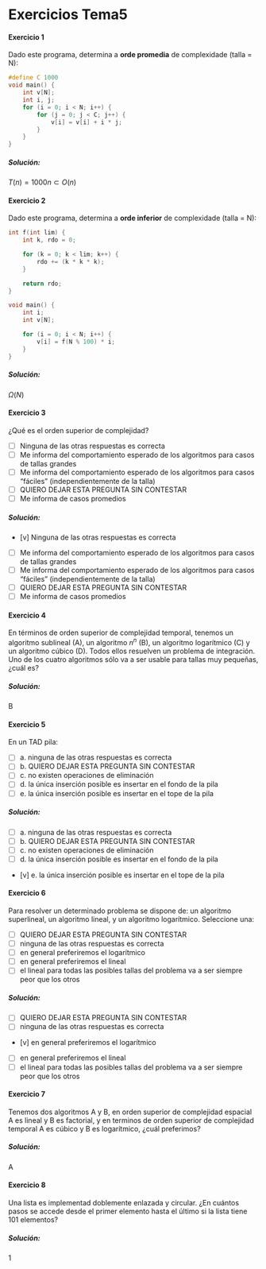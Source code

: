 # Exercicios Tema5

#### Exercicio 1
Dado este programa, determina a **orde promedia** de complexidade (talla = N):
```c
#define C 1000
void main() {
    int v[N];
    int i, j;
    for (i = 0; i < N; i++) {
        for (j = 0; j < C; j++) {
            v[i] = v[i] + i * j;
        }
    }
}
```
##### Solución:
$T(n)=1000n \subset O(n)$

#### Exercicio 2
Dado este programa, determina a **orde inferior** de complexidade (talla = N):
```c
int f(int lim) {
    int k, rdo = 0;

    for (k = 0; k < lim; k++) {
        rdo += (k * k * k);
    }

    return rdo;
}

void main() {
    int i;
    int v[N];

    for (i = 0; i < N; i++) {
        v[i] = f(N % 100) * i;
    }
}
```
##### Solución:
$Ω(N)$

#### Exercicio 3
¿Qué es el orden superior de complejidad?
- [ ] Ninguna de las otras respuestas es correcta
- [ ] Me informa del comportamiento esperado de los algoritmos para casos de tallas grandes
- [ ]  Me informa del comportamiento esperado de los algoritmos para casos “fáciles” (independientemente de la talla)
- [ ]  QUIERO DEJAR ESTA PREGUNTA SIN CONTESTAR
- [ ]  Me informa de casos promedios
##### Solución:
- [v] Ninguna de las otras respuestas es correcta
- [ ] Me informa del comportamiento esperado de los algoritmos para casos de tallas grandes
- [ ]  Me informa del comportamiento esperado de los algoritmos para casos “fáciles” (independientemente de la talla)
- [ ]  QUIERO DEJAR ESTA PREGUNTA SIN CONTESTAR
- [ ]  Me informa de casos promedios

#### Exercicio 4
En términos de orden superior de complejidad temporal, tenemos un algoritmo sublineal (A), un algoritmo $n^n$ (B), un algoritmo logarítmico (C) y un algoritmo cúbico (D). Todos ellos resuelven un problema de integración.
Uno de los cuatro algoritmos sólo va a ser usable para tallas muy pequeñas, ¿cuál es?  
##### Solución:
B

#### Exercicio 5
En un TAD pila:
- [ ] a. ninguna de las otras respuestas es correcta  
- [ ] b. QUIERO DEJAR ESTA PREGUNTA SIN CONTESTAR  
- [ ] c. no existen operaciones de eliminación  
- [ ] d. la única inserción posible es insertar en el fondo de la pila  
- [ ] e. la única inserción posible es insertar en el tope de la pila
##### Solución:
- [ ] a. ninguna de las otras respuestas es correcta  
- [ ] b. QUIERO DEJAR ESTA PREGUNTA SIN CONTESTAR  
- [ ] c. no existen operaciones de eliminación  
- [ ] d. la única inserción posible es insertar en el fondo de la pila  
- [v] e. la única inserción posible es insertar en el tope de la pila

#### Exercicio 6
Para resolver un determinado problema se dispone de: un algoritmo superlineal, un algoritmo lineal, y un algoritmo logarítmico.
Seleccione una:
- [ ]  QUIERO DEJAR ESTA PREGUNTA SIN CONTESTAR  
- [ ]  ninguna de las otras respuestas es correcta  
- [ ]  en general preferiremos el logarítmico  
- [ ]  en general preferiremos el lineal  
- [ ]  el lineal para todas las posibles tallas del problema va a ser siempre peor que los otros
##### Solución:
- [ ]  QUIERO DEJAR ESTA PREGUNTA SIN CONTESTAR  
- [ ]  ninguna de las otras respuestas es correcta  
- [v]  en general preferiremos el logarítmico  
- [ ]  en general preferiremos el lineal  
- [ ]  el lineal para todas las posibles tallas del problema va a ser siempre peor que los otros

#### Exercicio 7
Tenemos dos algoritmos A y B, en orden superior de complejidad espacial A es lineal y B es factorial, y en terminos de orden superior de complejidad temporal A es cúbico y B es logarítmico, ¿cuál preferimos? 
##### Solución:
A

#### Exercicio 8
Una lista es implementad doblemente enlazada y circular. ¿En cuántos pasos se accede desde el primer elemento hasta el último si la lista tiene 101 elementos?
##### Solución:
1
